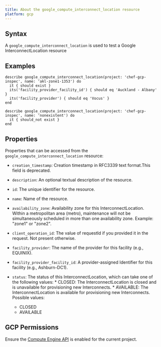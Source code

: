 ```yaml
---
title: About the google_compute_interconnect_location resource
platform: gcp
---
```


## Syntax
A `google_compute_interconnect_location` is used to test a Google InterconnectLocation resource

## Examples
```
describe google_compute_interconnect_location(project: 'chef-gcp-inspec', name: 'akl-zone1-1353') do
  it { should exist }
  its('facility_provider_facility_id') { should eq 'Auckland - Albany' }
  its('facility_provider') { should eq 'Vocus' }
end

describe google_compute_interconnect_location(project: 'chef-gcp-inspec', name: 'nonexistent') do
  it { should_not exist }
end
```

## Properties
Properties that can be accessed from the `google_compute_interconnect_location` resource:


  * `creation_timestamp`: Creation timestamp in RFC3339 text format.This field is deprecated.

  * `description`: An optional textual description of the resource.

  * `id`: The unique identifier for the resource.

  * `name`: Name of the resource.

  * `availability_zone`: Availability zone for this InterconnectLocation. Within a metropolitan area (metro), maintenance will not be simultaneously scheduled in more than one availability zone. Example: "zone1" or "zone2".

  * `client_operation_id`: The value of requestId if you provided it in the request. Not present otherwise.

  * `facility_provider`: The name of the provider for this facility (e.g., EQUINIX).

  * `facility_provider_facility_id`: A provider-assigned Identifier for this facility (e.g., Ashburn-DC1).

  * `status`: The status of this InterconnectLocation, which can take one of the following values: * CLOSED: The InterconnectLocation is closed and is unavailable for provisioning new Interconnects. * AVAILABLE: The InterconnectLocation is available for provisioning new Interconnects.
  Possible values:
    * CLOSED
    * AVAILABLE


## GCP Permissions

Ensure the [Compute Engine API](https://console.cloud.google.com/apis/library/compute.googleapis.com/) is enabled for the current project.
